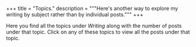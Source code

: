 +++
title = "Topics."
description = """Here's another way to explore my writing by subject rather than
by individual posts."""
+++

Here you find all the topics under *Writing* along with the number of posts
under that topic. Click on any of these topics to view all the posts under that
topic.

